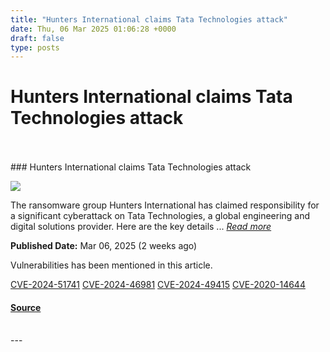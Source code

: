 ```yaml
---
title: "Hunters International claims Tata Technologies attack"
date: Thu, 06 Mar 2025 01:06:28 +0000
draft: false
type: posts
---
```

# Hunters International claims Tata Technologies attack

<br/>

<br/>
### Hunters International claims Tata Technologies attack

![](https://upload.cvefeed.io/news/33693/thumbnail.jpg)

The ransomware group Hunters International has claimed responsibility for a significant cyberattack on Tata Technologies, a global engineering and digital solutions provider. Here are the key details ... [_Read more_](https://thecyberthrone.in/2025/03/06/hunters-international-claims-tata-technologies-attack/)

**Published Date:** Mar 06, 2025 (2 weeks ago)

Vulnerabilities has been mentioned in this article.

[CVE-2024-51741](https://cvefeed.io/vuln/detail/CVE-2024-51741) [CVE-2024-46981](https://cvefeed.io/vuln/detail/CVE-2024-46981) [CVE-2024-49415](https://cvefeed.io/vuln/detail/CVE-2024-49415) [CVE-2020-14644](https://cvefeed.io/vuln/detail/CVE-2020-14644)

#### [Source](https://thecyberthrone.in/2025/03/06/hunters-international-claims-tata-technologies-attack/)

<br/>
---
